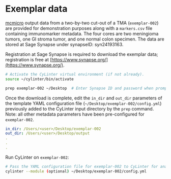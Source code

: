 # Exemplar data

[mcmicro](https://github.com/labsyspharm/mcmicro) output data from a two-by-two cut-out of a TMA (`exemplar-002`) are provided for demonstration purposes along with a `markers.csv` file containing immunomarker metadata. The four cores are two meningioma tumors, one GI stroma tumor, and one normal colon specimen. The data are stored at Sage Synapse under synapseID: syn24193163.

Registration at Sage Synapse is required to download the exemplar data; registration is free at [https://www.synapse.org/](https://www.synapse.org/).

``` bash
# Activate the CyLinter virtual environment (if not already).
source ~/cylinter/bin/activate

prep exemplar-002 ~/Desktop  # Enter Synapse ID and password when prompted.
```

Once the download is complete, edit the `in_dir` and `out_dir` parameters of the template YAML configuration file (`~/Desktop/exemplar-002/config.yml`) previously added to the CyLinter input directory by the `prep` command. Note: all other metadata parameters have been pre-configured for `exemplar-002`.

```yaml
in_dir: /Users/<user>/Desktop/exemplar-002
out_dir: /Users/<user>/Desktop/output
.
.
.
```

Run CyLinter on `exemplar-002`:

``` bash
# Pass the YAML configuration file for exemplar-002 to CyLinter for analysis
cylinter --module (optional) ~/Desktop/exemplar-002/config.yml  
```
